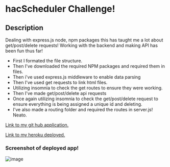 <h1>hacScheduler Challenge!</h1>

<h2>Description</h2>
  <p> Dealing with express.js node, npm packages this has taught me a lot about get/post/delete requests! Working with the backend and making API has been fun thus far!</p>


  <ul>
    <li>First I formated the file structure.</li>
    <li>Then I've downloaded the required NPM packages and required them in files.</li>
    <li>Then i've used express.js middleware to enable data parsing</li>
    <li>Then I've used get requests to link html files.</li>
    <li>Utilizing insomnia to check the get routes to ensure they were working. </li>
    <li>Then I've made get/post/delete api requests</li>
    <li>Once again utilizing insomnia to check the get/post/delete request to ensure everything is being assigned a unique id and deleting.</li>
    <li>I've also made a routing folder and required the routes in server.js! Neato.</li>
  </ul>

  <a href ="https://github.com/HacAtac/hacNoteTaker" target="_blank">Link to my git hub application.</a></br>

<a href ="https://infinite-coast-14571.herokuapp.com/" target="_blank">Link to my heroku deployed.</a></br>

<h3>Screenshot of deployed app!</h3>

![image](https://user-images.githubusercontent.com/87215152/138623352-a973895d-ba94-424c-85d8-8d72418895bc.png)

